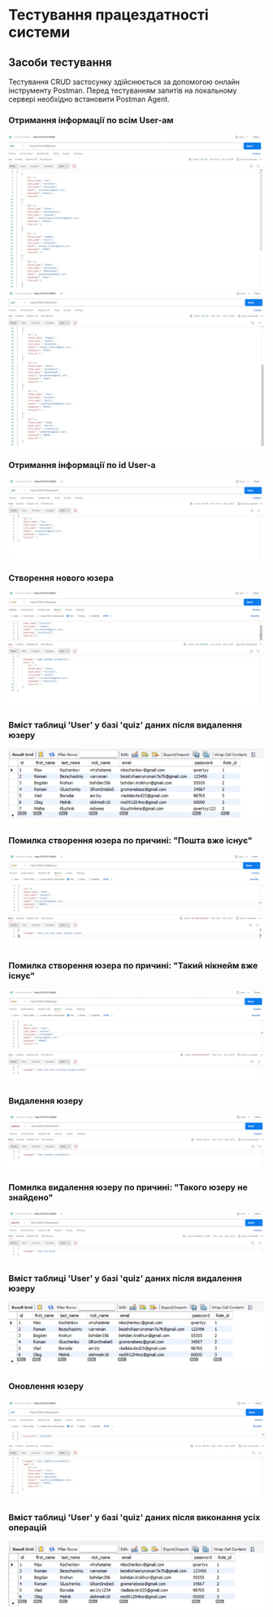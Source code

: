 # Тестування працездатності системи

## Засоби тестування
Тестування CRUD застосунку здійснюється за допомогою онлайн інструменту Postman. Перед тестуванням запитів на локальному сервері необхідно встановити Postman Agent.

### Отримання інформації по всім User-ам

<img src="./media/Users_1.jpg">

<img src="./media/Users_2.jpg">

### Отримання інформації по id User-а

<img src="./media/User_id.jpg">

### Створення нового юзера

<img src="./media/User_create.jpg">

### Вміст таблиці 'User' у базі 'quiz' даних після видалення юзеру

<img src="./media/User_create_sql.jpg">

### Помилка створення юзера по причині: "Пошта вже існує"

<img src="./media/User_email.jpg">

### Помилка створення юзера по причині: "Такий нікнейм вже існує"

<img src="./media/User_nickname.jpg">

### Видалення юзеру

<img src="./media/User_delete.jpg">

### Помилка видалення юзеру по причині: "Такого юзеру не знайдено"

<img src="./media/User_delete_not_found.jpg">

### Вміст таблиці 'User' у базі 'quiz' даних після видалення юзеру

<img src="./media/User_delete_sql.jpg">

### Оновлення юзеру

<img src="./media/User_update.jpg">

### Вміст таблиці 'User' у базі 'quiz'  даних після виконання усіх операцій

<img src="./media/Users_sql.jpg">